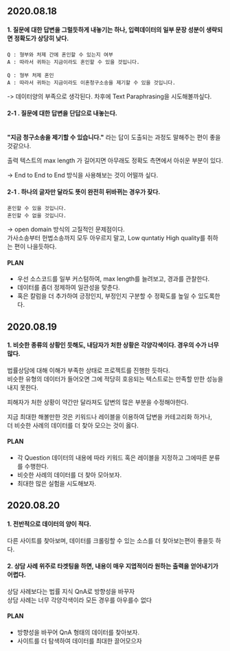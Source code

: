 ## 2020.08.18

#### 1. 질문에 대한 답변을 그럴듯하게 내놓기는 하나, 입력데이터의 일부 문장 성분이 생략되면 정확도가 상당히 낮다.

    Q : 형부와 처제 간에 혼인할 수 있는지 여부
    A : 따라서 귀하는 지금이라도 혼인할 수 있을 것입니다.
    
    Q : 형부 처제 혼인
    A : 따라서 귀하는 지금이라도 이혼청구소송을 제기할 수 있을 것입니다.
    
  ->  데이터양의 부족으로 생각된다. 차후에 Text Paraphrasing을 시도해볼까싶다.
    
#### 2-1 . 질문에 대한 답변을 단답으로 내놓는다. <br><br>

  **"지금 청구소송을 제기할 수 있습니다."** 라는 답이 도출되는 과정도 말해주는 편이 좋을 것같으나.<p>
  출력 텍스트의 max length 가 길어지면 아무래도 정확도 측면에서 아쉬운 부분이 있다.
  
  -> End to End to End 방식을 사용해보는 것이 어떨까 싶다.
  
#### 2-1 . 하나의 글자만 달라도 뜻이 완전히 뒤바뀌는 경우가 잦다. <br>

    혼인할 수 있을 것입니다.
    혼인할 수 없을 것입니다.
    
  -> open domain 방식의 고질적인 문제점이다.  
  가사소송부터 헌법소송까지 모두 아우르지 말고, Low quntatiy High quality를 취하는 편이 나을듯하다.
  
  
#### PLAN

* 우선 소스코드를 일부 커스텀하여, max length를 늘려보고, 경과를 관찰한다.
* 데이터를 좀더 정제하여 일관성을 맞춘다.
* 혹은 칼럼을 더 추가하여 긍정인지, 부정인지 구분할 수 정확도를 높일 수 있도록한다.


## 2020.08.19

#### 1. 비슷한 종류의 상황인 듯해도, 내담자가 처한 상황은 각양각색이다. 경우의 수가 너무 많다.

법률상담에 대해 이해가 부족한 상태로 프로젝트를 진행한 듯하다.  
비슷한 유형의 데이터가 들어오면 그에 적당히 호응되는 텍스트로는 만족할 만한 성능을 내지 못한다.  
  
피해자가 처한 상황이 약간만 달라져도 답변의 많은 부분을 수정해야한다.  
  
지금 최대한 해볼만한 것은 키워드나 레이블을 이용하여 답변을 카테고리화 하거나,  
더 비슷한 사례의 데이터를 더 찾아 모으는 것이 옳다.  
  
#### PLAN

* 각 Question 데이터의 내용에 따라 키워드 혹은 레이블을 지정하고 그에따른 분류를 수행한다.
* 비슷한 사례의 데이터를 더 찾아 모아보자.
* 최대한 많은 실험을 시도해보자.

## 2020.08.20

#### 1. 전반적으로 데이터의 양이 적다.

다른 사이트를 찾아보며, 데이터를 크롤링할 수 있는 소스를 더 찾아보는편이 좋을듯 하다.  
  
#### 2. 상담 사례 위주로 타겟팅을 하면, 내용이 매우 지엽적이라 원하는 출력을 얻어내기가 어렵다.

상담 사례보다는 법률 지식 QnA로 방향성을 바꾸자  
상담 사례는 너무 각양각색이라 모든 경우를 아우를수 없다  

#### PLAN

* 방향성을 바꾸어 QnA 형태의 데이터를 찾아보자.
* 사이트를 더 탐색하여 데이터를 최대한 끌어모으자
